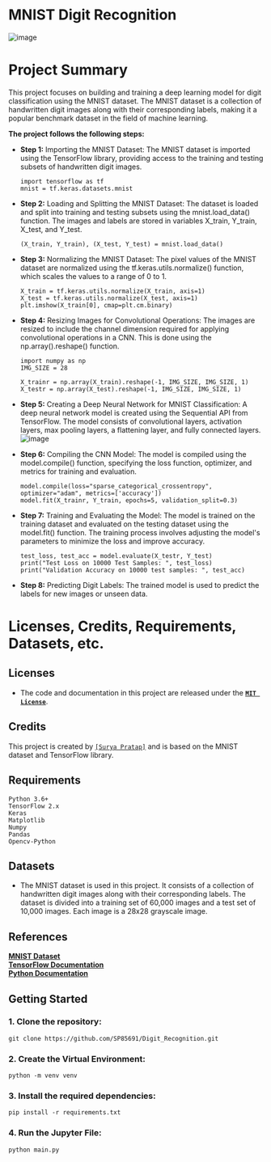 # MNIST Digit Recognition
![image](https://github.com/SP85691/Digit_Recognition/assets/86033489/769b27ea-e9d6-4779-b9bb-e322b9cf5da4)
# Project Summary
This project focuses on building and training a deep learning model for digit classification using the MNIST dataset. The MNIST dataset is a collection of handwritten digit images along with their corresponding labels, making it a popular benchmark dataset in the field of machine learning.

**The project follows the following steps:**

- **Step 1:** Importing the MNIST Dataset: The MNIST dataset is imported using the TensorFlow library, providing access to the training and testing subsets of handwritten digit images.
  ```
  import tensorflow as tf
  mnist = tf.keras.datasets.mnist
  ```

- **Step 2:** Loading and Splitting the MNIST Dataset: The dataset is loaded and split into training and testing subsets using the mnist.load_data() function. The images and labels are stored in variables X_train, Y_train, X_test, and Y_test.
  ```
  (X_train, Y_train), (X_test, Y_test) = mnist.load_data()
  ```
- **Step 3:** Normalizing the MNIST Dataset: The pixel values of the MNIST dataset are normalized using the tf.keras.utils.normalize() function, which scales the values to a range of 0 to 1.
  ```
  X_train = tf.keras.utils.normalize(X_train, axis=1)
  X_test = tf.keras.utils.normalize(X_test, axis=1)
  plt.imshow(X_train[0], cmap=plt.cm.binary)
  ```
- **Step 4:** Resizing Images for Convolutional Operations: The images are resized to include the channel dimension required for applying convolutional operations in a CNN. This is done using the np.array().reshape() function.
  ```
  import numpy as np
  IMG_SIZE = 28

  X_trainr = np.array(X_train).reshape(-1, IMG_SIZE, IMG_SIZE, 1)
  X_testr = np.array(X_test).reshape(-1, IMG_SIZE, IMG_SIZE, 1)
  ```
- **Step 5:** Creating a Deep Neural Network for MNIST Classification: A deep neural network model is created using the Sequential API from TensorFlow. The model consists of convolutional layers, activation layers, max pooling layers, a flattening layer, and fully connected layers.<br>
  ![image](https://github.com/SP85691/Digit_Recognition/assets/86033489/39578078-2c0d-43af-9577-128fd92feaa0)
- **Step 6:** Compiling the CNN Model: The model is compiled using the model.compile() function, specifying the loss function, optimizer, and metrics for training and evaluation.
  ```
  model.compile(loss="sparse_categorical_crossentropy", optimizer="adam", metrics=['accuracy'])
  model.fit(X_trainr, Y_train, epochs=5, validation_split=0.3)
  ```
- **Step 7:** Training and Evaluating the Model: The model is trained on the training dataset and evaluated on the testing dataset using the model.fit() function. The training process involves adjusting the model's parameters to minimize the loss and improve accuracy.
  ```
  test_loss, test_acc = model.evaluate(X_testr, Y_test)
  print("Test Loss on 10000 Test Samples: ", test_loss)
  print("Validation Accuracy on 10000 test samples: ", test_acc)
  ```
- **Step 8:** Predicting Digit Labels: The trained model is used to predict the labels for new images or unseen data.

# **Licenses, Credits, Requirements, Datasets, etc.**
## **Licenses**
- The code and documentation in this project are released under the <a href="https://opensource.org/license/mit/" target="_blank"><u>**`MIT License`**</u></a>.

## **Credits**
This project is created by <a href="https://github.com/SP85691">`[Surya Pratap]`</a> and is based on the MNIST dataset and TensorFlow library.

## **Requirements**
```
Python 3.6+
TensorFlow 2.x
Keras
Matplotlib
Numpy
Pandas
Opencv-Python
```
## **Datasets**
- The MNIST dataset is used in this project. It consists of a collection of handwritten digit images along with their corresponding labels. The dataset is divided into a training set of 60,000 images and a test set of 10,000 images. Each image is a 28x28 grayscale image.

## **References**
<a href="http://yann.lecun.com/exdb/mnist/" target="_blank"><u>**MNIST Dataset**</u></a><br>
<a href="https://www.tensorflow.org/" target="_blank"><u>**TensorFlow Documentation**</u></a><br>
<a href="https://docs.python.org/3/" target="_blank"><u>**Python Documentation**</u></a><br>

## **Getting Started**
### **1. Clone the repository:**
```
git clone https://github.com/SP85691/Digit_Recognition.git
```
### **2. Create the Virtual Environment:**
```
python -m venv venv
```
### **3. Install the required dependencies:**
```
pip install -r requirements.txt
```
### **4. Run the Jupyter File:**
```
python main.py
```
